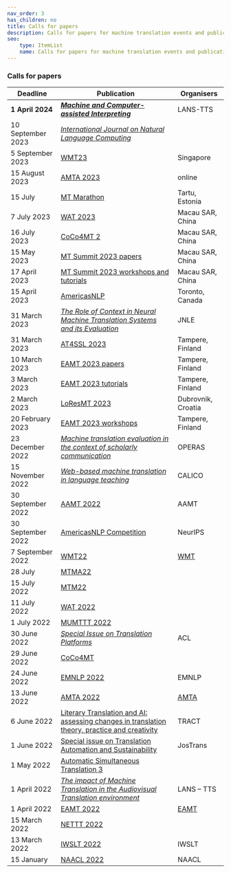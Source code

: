 ```yaml
---
nav_order: 3
has_children: no
title: Calls for papers
description: Calls for papers for machine translation events and publications
seo:
    type: ItemList
    name: Calls for papers for machine translation events and publications
---
```


### Calls for papers

| Deadline | Publication | Organisers |
| --- | --- | --- |
| **1 April 2024** | [***Machine and Computer-assisted Interpreting***](https://lans-tts.uantwerpen.be/index.php/LANS-TTS/announcement/view/24) | LANS-TTS |
| 10 September 2023 | [*International Journal on Natural Language Computing*](https://airccse.org/journal/ijnlc/) | |
| 5 September 2023 | [WMT23](/events/wmt23.md) | Singapore |
| 15 August 2023 | [AMTA 2023](/events/amta2023.md) | online |
| 15 July | [MT Marathon](/events/mtm2023.md) | Tartu, Estonia |
| 7 July 2023 | [WAT 2023](/events/wat2023.md) | Macau SAR, China |
| 16 July 2023 | [CoCo4MT 2](/events/coco4mt-2.md) | Macau SAR, China |
| 15 May 2023 | [MT Summit 2023 papers](/events/mtsummit2023.md) | Macau SAR, China |
| 17 April 2023 | [MT Summit 2023 workshops and tutorials](/events/mtsummit2023.md) | Macau SAR, China |
| 15 April 2023 | [AmericasNLP](/events/americasnlp2023.md) | Toronto, Canada |
| 31 March 2023 | [*The Role of Context in Neural Machine Translation Systems and its Evaluation*](https://sites.google.com/dcu.ie/nlecontextnmt/home) | JNLE |
| 31 March 2023 | [AT4SSL 2023](/events/at4ssl2023.md) | Tampere, Finland |
| 10 March 2023 | [EAMT 2023 papers](/events/eamt2023.md) | Tampere, Finland |
| 3 March 2023 | [EAMT 2023 tutorials](/events/eamt2023.md) | Tampere, Finland |
| 2 March 2023 | [LoResMT 2023](/events/loresmt2023.md) | Dubrovnik, Croatia |
| 20 February 2023 | [EAMT 2023 workshops](/events/eamt2023.md) | Tampere, Finland |
| 23 December 2022 | [*Machine translation evaluation in the context of scholarly communication*](https://www.operas-eu.org/machine-translation-evaluation-in-the-context-of-scholarly-communication-open-call/) | OPERAS |
| 15 November 2022 | [*Web-based machine translation in language teaching*](https://calico.org/calico-journal-special-issue-machine-translation-call-for-papers/) | CALICO |
| 30 September 2022 | [AAMT 2022](https://www.aamt.info/event/aamttokyo2022/aamttokyo2022-kobo/) | AAMT |
| 30 September 2022 | [AmericasNLP Competition](http://turing.iimas.unam.mx/americasnlp/st.html) | NeurIPS |
| 7 September 2022 | [WMT22](/events/wmt22.md) | [WMT](/associations/wmt.md) |
| 28 July | [MTMA22](/events/mtma2022.md) | |
| 15 July 2022 | [MTM22](/events/mtm2022.md) | |
| 11 July 2022 | [WAT 2022](/events/wat2022.md) | |
| 1 July 2022 | [MUMTTT 2022](/events/mumttt2022.md) | |
| 30 June 2022 | [*Special Issue on Translation Platforms*](https://www.aclweb.org/portal/content/special-issue-translation-platforms) | ACL |
| 29 June 2022 | [CoCo4MT](https://sites.google.com/view/coco4mt) | |
| 24 June 2022 | [EMNLP 2022](https://2022.emnlp.org/calls/papers/Overview) | EMNLP |
| 13 June 2022 | [AMTA 2022](/events/amta2022.md) | [AMTA](/associations/amta.md) |
| 6 June 2022 | [Literary Translation and AI: assessing changes in translation theory, practice and creativity](lit-translation-and-ai.md) | TRACT |
| 1 June 2022 | [Special issue on Translation Automation and Sustainability](https://jostrans.org/2b.3%20Jostrans%20SI%2041.pdf) | JosTrans |
| 1 May 2022 | [Automatic Simultaneous Translation 3](https://autosimtrans.github.io/cfp) | |
| 1 April 2022 | [*The impact of Machine Translation in the Audiovisual Translation environment*](https://lans-tts.uantwerpen.be/index.php/LANS-TTS/announcement/view/21) | LANS – TTS |
| 1 April 2022 | [EAMT 2022](/events/eamt2022.md) | [EAMT](/associations/eamt.md) |
| 15 March 2022 | [NETTT 2022](/events/nettt2022.md) | |
| 13 March 2022 | [IWSLT 2022](/events/iwslt2022.md) | IWSLT |
| 15 January | [NAACL 2022](https://2022.naacl.org/calls/papers/#paper-submission-details) | NAACL |
